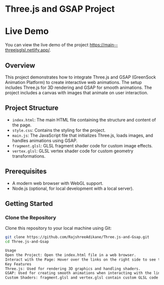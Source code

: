 # Three.js and GSAP Project

# Live Demo
You can view the live demo of the project https://main--threejsglsl.netlify.app/.

## Overview

This project demonstrates how to integrate Three.js and GSAP (GreenSock Animation Platform) to create interactive web animations. The setup includes Three.js for 3D rendering and GSAP for smooth animations. The project includes a canvas with images that animate on user interaction.

## Project Structure

- `index.html`: The main HTML file containing the structure and content of the page.
- `style.css`: Contains the styling for the project.
- `main.js`: The JavaScript file that initializes Three.js, loads images, and handles animations using GSAP.
- `fragment.glsl`: GLSL fragment shader code for custom image effects.
- `vertex.glsl`: GLSL vertex shader code for custom geometry transformations.

## Prerequisites

- A modern web browser with WebGL support.
- Node.js (optional, for local development with a local server).

## Getting Started

### Clone the Repository

Clone this repository to your local machine using Git:

```bash
git clone https://github.com/RajshreeAdikane/Three.js-and-Gsap.git
cd Three.js-and-Gsap

Usage
Open the Project: Open the index.html file in a web browser.
Interact with the Page: Hover over the links on the right side to see the image animations triggered by GSAP.
Key Features
Three.js: Used for rendering 3D graphics and handling shaders.
GSAP: Used for creating smooth animations when interacting with the links.
Custom Shaders: fragment.glsl and vertex.glsl contain custom GLSL code for image effects.
